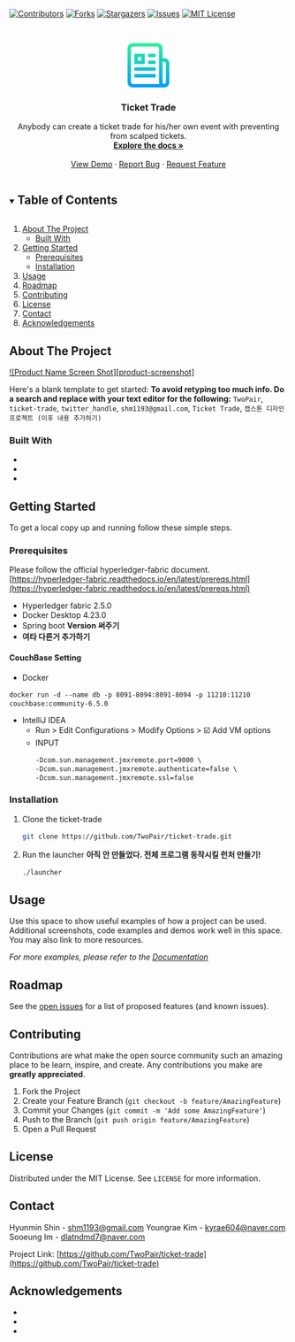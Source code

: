 <!--
*** Thanks for checking out the Best-README-Template. If you have a suggestion
*** that would make this better, please fork the ticket-trade and create a pull request
*** or simply open an issue with the tag "enhancement".
*** Thanks again! Now go create something AMAZING! :D
***
***
***
*** To avoid retyping too much info. Do a search and replace for the following:
*** TwoPair, ticket-trade, twitter_handle, shm1193@gmail.com, Ticket Trade, 캡스톤 디자인 프로젝트 (이후 내용 추가하기)
-->



<!-- PROJECT SHIELDS -->
<!--
*** I'm using markdown "reference style" links for readability.
*** Reference links are enclosed in brackets [ ] instead of parentheses ( ).
*** See the bottom of this document for the declaration of the reference variables
*** for contributors-url, forks-url, etc. This is an optional, concise syntax you may use.
*** https://www.markdownguide.org/basic-syntax/#reference-style-links
-->
[![Contributors][contributors-shield]][contributors-url]
[![Forks][forks-shield]][forks-url]
[![Stargazers][stars-shield]][stars-url]
[![Issues][issues-shield]][issues-url]
[![MIT License][license-shield]][license-url]



<!-- PROJECT LOGO -->
<br />
<p align="center">
  <a href="https://github.com/TwoPair/ticket-trade">
    <img src="images/logo.png" alt="Logo" width="80" height="80">
  </a>

  <h3 align="center">Ticket Trade</h3>

  <p align="center">
    Anybody can create a ticket trade for his/her own event with preventing from scalped tickets.
    <br />
    <a href="https://github.com/TwoPair/ticket-trade"><strong>Explore the docs »</strong></a>
    <br />
    <br />
    <!-- 나중에 데모 사이트 같은거 만들어서 보여주는 것도 나쁘지 않아보임. 링크 수정도 필요함. -->
    <a href="https://github.com/TwoPair/ticket-trade">View Demo</a>
    ·
    <a href="https://github.com/TwoPair/ticket-trade/issues">Report Bug</a>
    ·
    <a href="https://github.com/TwoPair/ticket-trade/issues">Request Feature</a>
  </p>




<!-- TABLE OF CONTENTS -->
<details open="open">
  <summary><h2 style="display: inline-block">Table of Contents</h2></summary>
  <ol>
    <li>
      <a href="#about-the-project">About The Project</a>
      <ul>
        <li><a href="#built-with">Built With</a></li>
      </ul>
    </li>
    <li>
      <a href="#getting-started">Getting Started</a>
      <ul>
        <li><a href="#prerequisites">Prerequisites</a></li>
        <li><a href="#installation">Installation</a></li>
      </ul>
    </li>
    <li><a href="#usage">Usage</a></li>
    <li><a href="#roadmap">Roadmap</a></li>
    <li><a href="#contributing">Contributing</a></li>
    <li><a href="#license">License</a></li>
    <li><a href="#contact">Contact</a></li>
    <li><a href="#acknowledgements">Acknowledgements</a></li>
  </ol>
</details>



<!-- ABOUT THE PROJECT -->
## About The Project

[![Product Name Screen Shot][product-screenshot]](https://example.com)

Here's a blank template to get started:
**To avoid retyping too much info. Do a search and replace with your text editor for the following:**
`TwoPair`, `ticket-trade`, `twitter_handle`, `shm1193@gmail.com`, `Ticket Trade`, `캡스톤 디자인 프로젝트 (이후 내용 추가하기)`


### Built With

* []()
* []()
* []()



<!-- GETTING STARTED -->
## Getting Started

To get a local copy up and running follow these simple steps.

### Prerequisites

Please follow the official hyperledger-fabric document.
[https://hyperledger-fabric.readthedocs.io/en/latest/prereqs.html](https://hyperledger-fabric.readthedocs.io/en/latest/prereqs.html)

- Hyperledger fabric 2.5.0
- Docker Desktop 4.23.0
- Spring boot **Version 써주기**
- **여타 다른거 추가하기**

#### CouchBase Setting

- Docker
```
docker run -d --name db -p 8091-8094:8091-8094 -p 11210:11210 couchbase:community-6.5.0
```

- IntelliJ IDEA
  - Run > Edit Configurations > Modify Options > ☑️ Add VM options 
  - INPUT
    ```
    -Dcom.sun.management.jmxremote.port=9000 \
    -Dcom.sun.management.jmxremote.authenticate=false \
    -Dcom.sun.management.jmxremote.ssl=false
    ```

### Installation

1. Clone the ticket-trade
   ```sh
   git clone https://github.com/TwoPair/ticket-trade.git
   ```
2. Run the launcher **아직 안 만들었다. 전체 프로그램 동작시킬 런처 만들기!**
   ```sh
   ./launcher
   ```



<!-- USAGE EXAMPLES -->
## Usage

Use this space to show useful examples of how a project can be used. Additional screenshots, code examples and demos work well in this space. You may also link to more resources.

<!-- 위키도 구성해보면 좋을 듯 -->
_For more examples, please refer to the [Documentation](https://example.com)_



<!-- ROADMAP -->
## Roadmap

See the [open issues](https://github.com/TwoPair/ticket-trade/issues) for a list of proposed features (and known issues).



<!-- CONTRIBUTING -->
<!-- 꼭 필요할까 -->
## Contributing

Contributions are what make the open source community such an amazing place to be learn, inspire, and create. Any contributions you make are **greatly appreciated**.

1. Fork the Project
2. Create your Feature Branch (`git checkout -b feature/AmazingFeature`)
3. Commit your Changes (`git commit -m 'Add some AmazingFeature'`)
4. Push to the Branch (`git push origin feature/AmazingFeature`)
5. Open a Pull Request



<!-- LICENSE -->
## License

Distributed under the MIT License. See `LICENSE` for more information.



<!-- CONTACT -->
## Contact

Hyunmin Shin - shm1193@gmail.com
Youngrae Kim - kyrae604@naver.com
Sooeung Im   - dlatndmd7@naver.com

Project Link: [https://github.com/TwoPair/ticket-trade](https://github.com/TwoPair/ticket-trade)



<!-- ACKNOWLEDGEMENTS -->
## Acknowledgements

* []()
* []()
* []()





<!-- MARKDOWN LINKS & IMAGES -->
<!-- https://www.markdownguide.org/basic-syntax/#reference-style-links -->
[contributors-shield]: https://img.shields.io/github/contributors/TwoPair/ticket-trade.svg?style=for-the-badge
[contributors-url]: https://github.com/TwoPair/ticket-trade/graphs/contributors
[forks-shield]: https://img.shields.io/github/forks/TwoPair/ticket-trade.svg?style=for-the-badge
[forks-url]: https://github.com/TwoPair/ticket-trade/network/members
[stars-shield]: https://img.shields.io/github/stars/TwoPair/ticket-trade.svg?style=for-the-badge
[stars-url]: https://github.com/TwoPair/ticket-trade/stargazers
[issues-shield]: https://img.shields.io/github/issues/TwoPair/ticket-trade.svg?style=for-the-badge
[issues-url]: https://github.com/TwoPair/ticket-trade/issues
[license-shield]: https://img.shields.io/github/license/TwoPair/ticket-trade.svg?style=for-the-badge
[license-url]: https://github.com/TwoPair/ticket-trade/blob/master/LICENSE.txt
[linkedin-shield]: https://img.shields.io/badge/-LinkedIn-black.svg?style=for-the-badge&logo=linkedin&colorB=555
[linkedin-url]: https://linkedin.com/in/TwoPair
